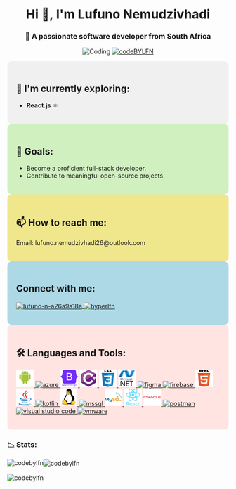 <h1 align="center">Hi 👋, I'm Lufuno Nemudzivhadi</h1>
<h3 align="center">🚀 A passionate software developer from South Africa</h3>

<p align="center">
   <img src="https://cdn.dribbble.com/users/1162077/screenshots/3848914/programmer.gif" alt="Coding" width="400"> 
   <a href="https://github.com/ryo-ma/github-profile-trophy">
      <img src="https://github-profile-trophy.vercel.app/?username=codeWithLFN&theme=onedark&no-frame=true&no-bg=true&margin-w=4" alt="codeBYLFN" />
   </a> 
</p>

<div style="background-color: #f0f0f0; padding: 20px; border-radius: 10px;">
   <h2>🔭 I'm currently exploring:</h2>
   <ul>
      <li><b>React.js</b> ⚛️</li>
   </ul>
</div>

<div style="background-color: #d0f0c0; padding: 20px; border-radius: 10px;">
   <h2>🌱 Goals:</h2>
   <ul>
      <li>Become a proficient full-stack developer.</li>
      <li>Contribute to meaningful open-source projects.</li>
   </ul>
</div>

<div style="background-color: #f0e68c; padding: 20px; border-radius: 10px;">
   <h2>📫 How to reach me:</h2>
   <p>Email: lufuno.nemudzivhadi26@outlook.com</p>
</div>

<div style="background-color: #add8e6; padding: 20px; border-radius: 10px;">
   <h2>Connect with me:</h2>
   <p align="left">
      <a href="https://linkedin.com/in/lufuno-nemudzivhadi026" target="_blank">
         <img align="center" src="https://raw.githubusercontent.com/rahuldkjain/github-profile-readme-generator/master/src/images/icons/Social/linked-in-alt.svg" alt="lufuno-n-a26a9a18a" height="30" width="40" />
      </a>
      <a href="https://instagram.com/hyperlfn" target="_blank">
         <img align="center" src="https://raw.githubusercontent.com/rahuldkjain/github-profile-readme-generator/master/src/images/icons/Social/instagram.svg" alt="hyperlfn" height="30" width="40" />
      </a>
   </p>
</div>

<div style="background-color: #ffe4e1; padding: 20px; border-radius: 10px;">
   <h2>🛠️ Languages and Tools:</h2>
   <p align="left"> 
      <a href="https://developer.android.com" target="_blank" rel="noreferrer">
         <img src="https://raw.githubusercontent.com/devicons/devicon/master/icons/android/android-original-wordmark.svg" alt="android" width="40" height="40"/> 
      </a> 
      <a href="https://azure.microsoft.com/en-in/" target="_blank" rel="noreferrer"> 
         <img src="https://www.vectorlogo.zone/logos/microsoft_azure/microsoft_azure-icon.svg" alt="azure" width="40" height="40"/> 
      </a> 
      <a href="https://getbootstrap.com" target="_blank" rel="noreferrer"> 
         <img src="https://raw.githubusercontent.com/devicons/devicon/master/icons/bootstrap/bootstrap-plain-wordmark.svg" alt="bootstrap" width="40" height="40"/> 
      </a> 
      <a href="https://www.w3schools.com/cs/" target="_blank" rel="noreferrer"> 
         <img src="https://raw.githubusercontent.com/devicons/devicon/master/icons/csharp/csharp-original.svg" alt="csharp" width="40" height="40"/> 
      </a> 
      <a href="https://www.w3schools.com/css/" target="_blank" rel="noreferrer"> 
         <img src="https://raw.githubusercontent.com/devicons/devicon/master/icons/css3/css3-original-wordmark.svg" alt="css3" width="40" height="40"/> 
      </a> 
      <a href="https://dotnet.microsoft.com/" target="_blank" rel="noreferrer"> 
         <img src="https://raw.githubusercontent.com/devicons/devicon/master/icons/dot-net/dot-net-original-wordmark.svg" alt="dotnet" width="40" height="40"/> 
      </a> 
      <a href="https://www.figma.com/" target="_blank" rel="noreferrer"> 
         <img src="https://www.vectorlogo.zone/logos/figma/figma-icon.svg" alt="figma" width="40" height="40"/> 
      </a> 
      <a href="https://firebase.google.com/" target="_blank" rel="noreferrer"> 
         <img src="https://www.vectorlogo.zone/logos/firebase/firebase-icon.svg" alt="firebase" width="40" height="40"/> 
      </a> 
      <a href="https://www.w3.org/html/" target="_blank" rel="noreferrer"> 
         <img src="https://raw.githubusercontent.com/devicons/devicon/master/icons/html5/html5-original-wordmark.svg" alt="html5" width="40" height="40"/> 
      </a> 
      <a href="https://www.java.com" target="_blank" rel="noreferrer"> 
         <img src="https://raw.githubusercontent.com/devicons/devicon/master/icons/java/java-original.svg" alt="java" width="40" height="40"/> 
      </a> 
      <a href="https://kotlinlang.org" target="_blank" rel="noreferrer"> 
         <img src="https://www.vectorlogo.zone/logos/kotlinlang/kotlinlang-icon.svg" alt="kotlin" width="40" height="40"/> 
      </a> 
      <a href="https://www.linux.org/" target="_blank" rel="noreferrer"> 
         <img src="https://raw.githubusercontent.com/devicons/devicon/master/icons/linux/linux-original.svg" alt="linux" width="40" height="40"/> 
      </a> 
      <a href="https://www.microsoft.com/en-us/sql-server" target="_blank" rel="noreferrer"> 
         <img src="https://www.svgrepo.com/show/303229/microsoft-sql-server-logo.svg" alt="mssql" width="40" height="40"/> 
      </a> 
      <a href="https://www.mysql.com/" target="_blank" rel="noreferrer"> 
         <img src="https://raw.githubusercontent.com/devicons/devicon/master/icons/mysql/mysql-original-wordmark.svg" alt="mysql" width="40" height="40"/> 
      </a>
      <a href="https://reactjs.org/" target="_blank" rel="noreferrer"> 
         <img src="https://raw.githubusercontent.com/devicons/devicon/master/icons/react/react-original-wordmark.svg" alt="react" width="40" height="40"/> 
      </a>
      <a href="https://www.oracle.com/" target="_blank" rel="noreferrer"> 
         <img src="https://raw.githubusercontent.com/devicons/devicon/master/icons/oracle/oracle-original.svg" alt="oracle" width="40" height="40"/> 
      </a>
      <a href="https://postman.com" target="_blank" rel="noreferrer"> 
         <img src="https://www.vectorlogo.zone/logos/getpostman/getpostman-icon.svg" alt="postman" width="40" height="40"/> 
      </a>
      <a href="https://code.visualstudio.com/" target="_blank" rel="noreferrer">
         <img alt="visual studio code" width="40" height="40" src="https://img.icons8.com/fluent/240/000000/visual-studio-code-2019.png" />
      </a> 
      <a href="https://www.vmware.com/" target="_blank" rel="noreferrer">
         <img src="https://img.icons8.com/color/512/old-vmware-logo.png" alt="vmware" width="40" height="40"/>
      </a>
   </p>
</div>

<h3>📉 <b>Stats:</b></h3>
<p>
   <img align="left" src="https://github-readme-stats.vercel.app/api/top-langs?username=codewithlfn&show_icons=true&locale=en&layout=compact&theme=buefy&hide_border=true" alt="codebylfn" />
</p>
<p>
   <img align="center" src="https://github-readme-stats.vercel.app/api?username=codewithlfn&show_icons=true&locale=en&theme=buefy&hide_border=true" alt="codebylfn" />
</p>
<p>
   <img align="center" src="https://github-readme-streak-stats.herokuapp.com/?user=codewithlfn&theme=buefy&hide_border=true" alt="codebylfn" />
</p>
